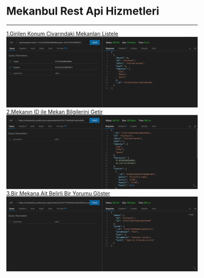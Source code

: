 # Mekanbul Rest Api Hizmetleri
---
[1.Girilen Konum Civarındaki Mekanları Listele](https://mekanbul5.yusufdd.repl.co/api/mekanlar?enlem=37.83226584629666&boylam=30.524732239878013)
![](/photos/ss1.png)
[2.Mekanın ID ile Mekan Bilgilerini Getir](https://mekanbul5.yusufdd.repl.co/api/mekanlar/637677185efebb7adacbd584)
![](/photos/ss2.png)
[3.Bir Mekana Ait Belirli Bir Yorumu Göster](https://mekanbul5.yusufdd.repl.co/api/mekanlar/637677185efebb7adacbd584/yorumlar/637677307b909fc9ad167132)
![](/photos/ss3.png)